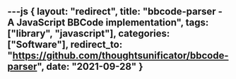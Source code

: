 ---js
{
	layout: "redirect",
	title: "bbcode-parser - A JavaScript BBCode implementation",
	tags: ["library", "javascript"],
	categories: ["Software"],
	redirect_to: "https://github.com/thoughtsunificator/bbcode-parser",
	date: "2021-09-28"
}
---

